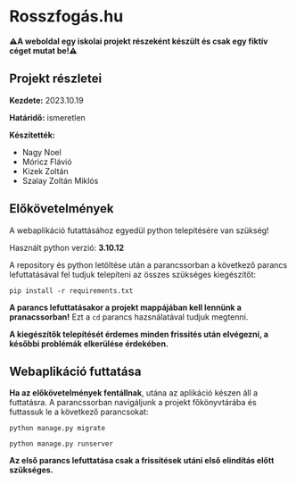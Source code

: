 # Rosszfogás.hu

**⚠️A weboldal egy iskolai projekt részeként készült és csak egy fiktív céget mutat be!⚠️**

## Projekt részletei

**Kezdete:** 2023.10.19

**Határidő:** ismeretlen

**Készítették:**
 - Nagy Noel
 - Móricz Flávió
 - Kizek Zoltán
 - Szalay Zoltán Miklós

## Előkövetelmények

A webaplikáció futattásához egyedül python telepítésére van szükség!

Használt python verzió: **3.10.12**

A repository és python letöltése után a parancssorban a következő parancs lefuttatásával fel tudjuk telepíteni az összes szükséges kiegészítőt:

`pip install -r requirements.txt`

**A parancs lefuttatásakor a projekt mappájában kell lennünk a pranacssorban!** Ezt a `cd` parancs hazsnálatával tudjuk megtenni.

**A kiegészítők telepítését érdemes minden frissités után elvégezni, a későbbi problémák elkerülése érdekében.**

## Webaplikáció futtatása

**Ha az előkövetelmények fentállnak**, utána az aplikáció készen áll a futtatásra. A parancssorban navigáljunk a projekt főkönyvtárába és futtassuk le a következő parancsokat:

`python manage.py migrate`

`python manage.py runserver`

**Az első parancs lefuttatása csak a frissítések utáni első elindítás előtt szükséges.**